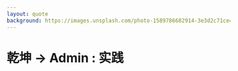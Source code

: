 ```yaml
---
layout: quote
background: https://images.unsplash.com/photo-1589786682914-3e3d2c71ce43?ixlib=rb-1.2.1&ixid=MnwxMjA3fDB8MHxwaG90by1wYWdlfHx8fGVufDB8fHx8&auto=format&fit=crop&w=1770&q=80
---
```

# 乾坤 -> Admin : 实践

<style>
  .slidev-layout.quote{
    h1 {
      color: white
    }
  }
  
</style>
